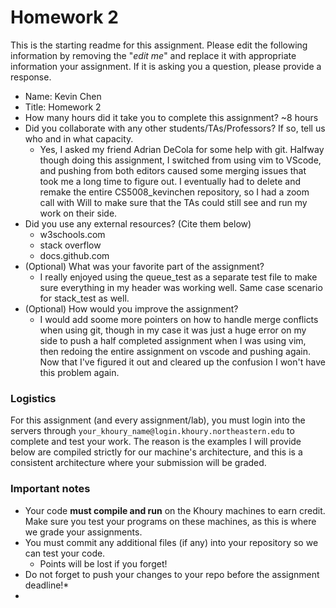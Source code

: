# Homework 2 

This is the starting readme for this assignment.  Please edit the following 
information by removing the "*edit me*" and replace it with appropriate 
information your assignment. If it is asking you a question, please provide 
a response.

- Name: Kevin Chen
- Title: Homework 2
- How many hours did it take you to complete this assignment? ~8 hours
- Did you collaborate with any other students/TAs/Professors? If so, tell us 
  who and in what capacity.
  - Yes, I asked my friend Adrian DeCola for some help with git. Halfway though doing this assignment, I switched from using vim to VScode, and pushing from both editors caused some merging issues that took me a long time to figure out. I eventually had to delete and remake the entire CS5008_kevinchen repository, so I had a zoom call with Will to make sure that the TAs could still see and run my work on their side.
- Did you use any external resources? (Cite them below)
  - w3schools.com
  - stack overflow
  - docs.github.com
- (Optional) What was your favorite part of the assignment? 
  - I really enjoyed using the queue_test as a separate test file to make sure everything in my header was working well. Same case scenario for stack_test as well.
- (Optional) How would you improve the assignment? 
  - I would add soome more pointers on how to handle merge conflicts when using git, though in my case it was just a huge error on my side to push a half completed assignment when I was using vim, then redoing the entire assignment on vscode and pushing again. Now that I've figured it out and cleared up the confusion I won't have this problem again.

### Logistics

For this assignment (and every assignment/lab), you must login into the 
servers through `your_khoury_name@login.khoury.northeastern.edu` to complete 
and test your work. The reason is the examples I will provide below are 
compiled strictly for our machine's architecture, and this is a consistent 
architecture where your submission will be graded.

### Important notes

* Your code **must compile and run** on the Khoury machines to earn credit. 
  Make sure you test your programs on these machines, as this is where we 
  grade your assignments.
* You must commit any additional files (if any) into your repository so we 
  can test your code.
  * Points will be lost if you forget!
* Do not forget to push your changes to your repo before the assignment 
  deadline!*
*
